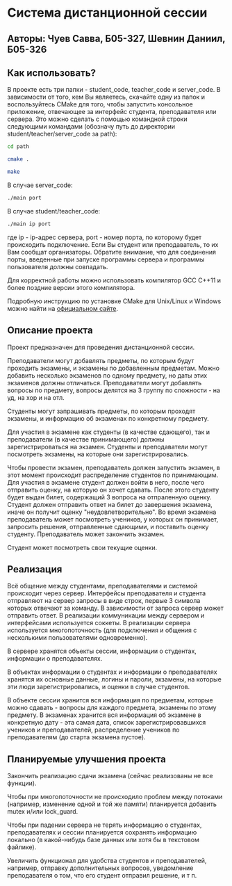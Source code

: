 # Система дистанционной сессии

## Авторы: Чуев Савва, Б05-327, Шевнин Даниил, Б05-326


## Как использовать?

В проекте есть три папки - student_code, teacher_code и server_code. В зависимости от того, кем Вы являетесь, скачайте одну из папок и воспользуйтесь CMake для того, чтобы запустить консольное приложение, отвечающее за интерфейс студента, преподавателя или сервера. Это можно сделать с помощью командной строки следующими командами (обозначу путь до директории student/teacher/server_code за path):

```bash
cd path

cmake .

make
```

В случае server_code:  
```bash
./main port
```

В случае student/teacher_code:  
```bash
./main ip port
```

где ip - ip-адрес сервера, port - номер порта, по которому будет происходить подключение. Если Вы студент или преподаватель, то их Вам сообщат организаторы. Обратите внимание, что для соединения порты, введенные при запуске программы сервера и программы пользователя должны совпадать.

Для корректной работы можно использовать компилятор GCC C++11 и более поздние версии этого компилятора.

Подробную инструкцию по установке CMake для Unix/Linux и Windows можно найти на [официальном сайте](https://cmake.org/download/).

## Описание проекта

Проект предназначен для проведения дистанционной сессии.

Преподаватели могут добавлять предметы, по которым будут проходить экзамены, и экзамены по добавленным предметам. Можно добавить несколько экзаменов по одному предмету, но даты этих экзаменов должны отличаться. Преподаватели могут добавлять вопросы по предмету, вопросы делятся на 3 группу по сложности - на уд, на хор и на отл.

Студенты могут запрашивать предметы, по которым проходят экзамены, и информацию об экзаменах по конкретному предмету.

Для участия в экзамене как студенты (в качестве сдающего), так и преподаватели (в качестве принимающего) должны зарегистрироваться на экзамен. Студенты и преподаватели могут посмотреть экзамены, на которые они зарегистрировались.

Чтобы провести экзамен, преподаватель должен запустить экзамен, в этот момент происходит распределение студентов по принимающим. Для участия в экзамене студент должен войти в него, после чего отправить оценку, на которую он хочет сдавать. После этого студенту будет выдан билет, содержащий 3 вопроса на отпраленную оценку. Студент должен отправить ответ на билет до завершения экзамена, иначе он получит оценку "неудовлетворительно". Во время экзамена преподаватель может посмотреть учеников, у которых он принимает, запросить решения, отправленные сдающими, и поставить оценку студенту. Преподаватель может закончить экзамен.

Студент может посмотреть свои текущие оценки.

## Реализация

Всё общение между студентами, преподавателями и системой происходит через сервер. Интерфейсы преподавателя и студента отправляют на сервер запросы в виде строк, первые 3 символа которых отвечают за команду. В зависимости от запроса сервер может отправить ответ. В реализации коммуникации между сервером и интерфейсами используется соккеты. В реализации сервера используется многопоточность (для подключения и общения с несколькими пользователями одновременно).

В сервере хранятся объекты сессии, информации о студентах, информации о преподавателях.

В объектах информации о студентах и информации о преподавателях хранятся их основные данные, логины и пароли, экзамены, на которые эти люди зарегистрировались, и оценки в случае студентов.

В объекте сессии хранится вся информация по предметам, которые можно сдавать - вопросы для каждого предмета, экзамены по этому предмету. В экзаменах хранится вся информация об экзамене в конкретную дату - эта самая дата, список зарегистрировавшихся учеников и преподавателей, распределение учеников по преподавателям (до старта экзамена пустое).

## Планируемые улучшения проекта

Закончить реализацию сдачи экзамена (сейчас реализованы не все функции).

Чтобы при многопоточности не происходило проблем между потоками (например, изменение одной и той же памяти) планируется добавить mutex и/или lock_guard.

Чтобы при падении сервера не терять информацию о студентах, преподавателях и сессии планируется сохранять информацию локально (в какой-нибудь базе данных или хотя бы в текстовом файлике).

Увеличить функционал для удобства студентов и преподавателей, например, отправку дополнительных вопросов, уведомление преподавателя о том, что его студент отправил решение, и т п.

